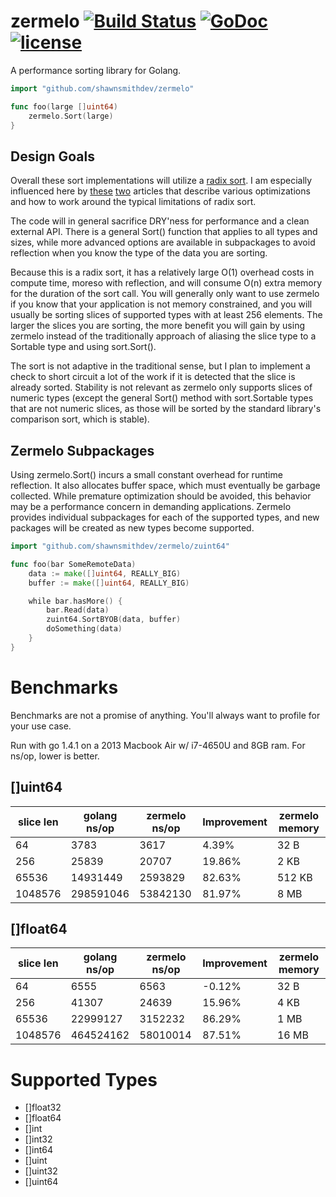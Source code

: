 zermelo [![Build Status](https://travis-ci.org/shawnsmithdev/zermelo.svg)](https://travis-ci.org/shawnsmithdev/zermelo)  [![GoDoc](https://godoc.org/github.com/shawnsmithdev/zermelo?status.png)](https://godoc.org/github.com/shawnsmithdev/zermelo) [![license](http://img.shields.io/badge/license-MIT-red.svg?style=flat)](https://raw.githubusercontent.com/shawnsmithdev/zermelo/master/LICENSE)
=========

A performance sorting library for Golang.

```go
import "github.com/shawnsmithdev/zermelo"

func foo(large []uint64)
    zermelo.Sort(large)
}
```

Design Goals
------------

Overall these sort implementations will utilize a [radix sort](https://en.wikipedia.org/wiki/Radix_sort "Radix Sort").
I am especially influenced here by [these](http://codercorner.com/RadixSortRevisited.htm "Radix Sort Revisited")
[two](http://stereopsis.com/radix.html "Radix Tricks") articles that describe various optimizations and how
to work around the typical limitations of radix sort.

The code will in general sacrifice DRY'ness for performance and a clean external API.  There is a general Sort() function that applies to all types and sizes, while more advanced options are available in subpackages to avoid reflection when you know the type of the data you are sorting.

Because this is a radix sort, it has a relatively large O(1) overhead costs in compute time, moreso with reflection, and will consume O(n) extra memory for the duration of the sort call. You will generally only want to use zermelo if you know that your application is not memory constrained, and you will usually be sorting slices of supported types with at least 256 elements. The larger the slices you are sorting, the more benefit you will gain by using zermelo instead of the traditionally approach of aliasing the slice type to a Sortable type and using sort.Sort().

The sort is not adaptive in the traditional sense, but I plan to implement a check to short circuit a lot of the work if it is detected that the slice is already sorted.  Stability is not relevant as zermelo only supports slices of numeric types (except the general Sort() method with sort.Sortable types that are not numeric slices, as those will be sorted by the standard library's comparison sort, which is stable).

Zermelo Subpackages
-------------------
Using zermelo.Sort() incurs a small constant overhead for runtime reflection.  It also allocates buffer space, which must eventually be garbage collected. While premature optimization should be avoided, this behavior may be a performance concern in demanding applications. Zermelo provides individual subpackages for each of the supported types, and new packages will be created as new types become supported.

```go
import "github.com/shawnsmithdev/zermelo/zuint64"

func foo(bar SomeRemoteData)
    data := make([]uint64, REALLY_BIG)
    buffer := make([]uint64, REALLY_BIG)

    while bar.hasMore() {
        bar.Read(data)
        zuint64.SortBYOB(data, buffer)
        doSomething(data)
    }
}
```

Benchmarks
==========

Benchmarks are not a promise of anything. You'll always want to profile for your use case.

Run with go 1.4.1 on a 2013 Macbook Air w/ i7-4650U and 8GB ram. For ns/op, lower is better.

[]uint64
--------

| slice len | golang ns/op | zermelo ns/op |Improvement|zermelo memory|
|-----------|--------------|---------------|-----------|--------------|
|64         |3783          |3617           | 4.39%     |  32  B       |
|256        |25839         |20707          |19.86%     |   2 KB       |
|65536      |14931449      |2593829        |82.63%     | 512 KB       |
|1048576    |298591046     |53842130       |81.97%     |   8 MB       |

[]float64
---------

| slice len | golang ns/op | zermelo ns/op |Improvement|zermelo memory|
|-----------|--------------|---------------|-----------|--------------|
|64         |6555          |6563           |-0.12%     |  32  B       |
|256        |41307         |24639          |15.96%     |   4 KB       |
|65536      |22999127      |3152232        |86.29%     |   1 MB       |
|1048576    |464524162     |58010014       |87.51%     |  16 MB       |

Supported Types
===============

* []float32
* []float64
* []int
* []int32
* []int64
* []uint
* []uint32
* []uint64
